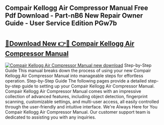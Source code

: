 ## Compair Kellogg Air Compressor Manual Free Pdf Download - Part-nB6 New Repair Owner Guide - User Service Edition PGw7b

# <h2><a href="http://bc46834.oget.top/?id=Compair+Kellogg+Air+Compressor+Manual">🔗Download New 👉🔴 Compair Kellogg Air Compressor Manual</a></h2>

[![Compair Kellogg Air Compressor Manual new download](https://i.imgur.com/5g1atiW.png)](http://bc46834.oget.top/?id=Compair+Kellogg+Air+Compressor+Manual)
Step-by-Step Guide This manual breaks down the process of using your new Compair Kellogg Air Compressor Manual into manageable steps for effortless operation. Step-by-Step Guide The following pages provide a detailed step-by-step guide to setting up your Compair Kellogg Air Compressor Manual. Compair Kellogg Air Compressor Manual comes with an impressive collection of advanced features, including object detection, fingerprint scanning, customizable settings, and multi-user access, all easily controlled through the user-friendly and intuitive interface. We're Always Here for You Compair Kellogg Air Compressor Manual. Our customer support team is dedicated to assisting you with any inquiries.
